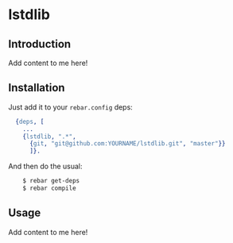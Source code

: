 # lstdlib


## Introduction

Add content to me here!


## Installation

Just add it to your ``rebar.config`` deps:

```erlang
  {deps, [
    ...
    {lstdlib, ".*",
      {git, "git@github.com:YOURNAME/lstdlib.git", "master"}}
      ]}.
```

And then do the usual:

```bash
    $ rebar get-deps
    $ rebar compile
```


## Usage

Add content to me here!
